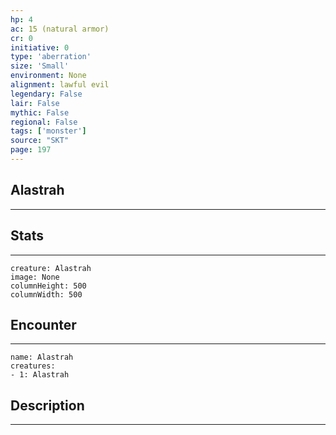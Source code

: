 ```yaml
---
hp: 4
ac: 15 (natural armor)
cr: 0
initiative: 0
type: 'aberration'    
size: 'Small'
environment: None
alignment: lawful evil
legendary: False
lair: False
mythic: False
regional: False
tags: ['monster']
source: "SKT"
page: 197
---
```


## Alastrah
---



## Stats
---

```statblock
creature: Alastrah
image: None
columnHeight: 500
columnWidth: 500
```

## Encounter
---

```encounter-table
name: Alastrah
creatures:
- 1: Alastrah
```

## Description
---




